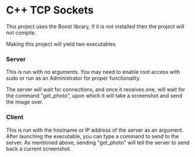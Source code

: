 # C++ TCP Sockets

This project uses the Boost library, if it is not installed then the project will not compile.

Making this project will yield two executables

### Server

This is run with no arguments. You may need to enable root access with sudo or run as an Administrator for proper functionality.

The server will wait for connections, and once it receives one, will wait for the command "get_photo", upon which it will take a screenshot and send the image over.


### Client

This is run with the hostname or IP address of the server as an argument. After launching the executable, you can type a command to send to the server. As mentioned above, sending "get_photo" will tell the server to send back a current screenshot.
